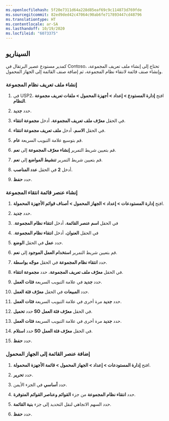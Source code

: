 ```yaml
---
ms.openlocfilehash: 5f20e7311d64a228d85eaf69c9c114873d769fde
ms.sourcegitcommit: 82ed9ded42c47064c90ab6fe717893447cd48796
ms.translationtype: HT
ms.contentlocale: ar-SA
ms.lasthandoff: 10/19/2020
ms.locfileid: "6073375"
---
```

## <a name="scenario"></a>السيناريو
كمدير مستودع عصير البرتقال في Contoso، تحتاج إلى إنشاء ملف تعريف المجموعة، وإنشاء صنف قائمة لانتقاء نظام المجموعة، ثم إضافة صنف القائمة إلى الجهاز المحمول.
 
### <a name="create-a-cluster-profile"></a>إنشاء ملف تعريف نظام المجموعة

1.  في USP2، افتح **إدارة المستودع > إعداد > أجهزة المحمول > ملفات تعريف مجموعة النظام**.

2.  حدد **جديد‎**.

3.  في الحقل **معرّف ملف تعريف المجموعة**، أدخل **مجموعة انتقاء**.

4.  في الحقل **الاسم**، أدخل **ملف تعريف مجموعة انتقاء**.

5.  قم بتوسيع علامة التبويب السريعة **عام**.

6.  قم بتعيين شريط التمرير **إنشاء معرّف المجموعة** إلى **نعم**.

7.  قم بتعيين شريط التمرير **تنشيط المواضع** إلى **نعم**.

8.  أدخل **2** في الحقل **عدد المناصب**.

9.  حدد **حفظ**.


### <a name="create-the-cluster-picking-menu-item"></a>إنشاء عنصر قائمة انتقاء المجموعة

1.  افتح **إدارة المستودعات > إعداد > الجهاز المحمول > أصناف قوائم الأجهزة المحمولة**.

2.  حدد **جديد‎**.

3.  في الحقل **اسم عنصر القائمة**، أدخل **‏‫انتقاء نظام المجموعة**.

4.  في الحقل **العنوان**، أدخل **‏‫انتقاء نظام المجموعة**.

5.  حدد **عمل** في الحقل **الوضع‬‏‎**.

6.  قم بتعيين شريط التمرير **‏‫استخدام العمل الموجود‬** إلى **نعم**.

7.  حدد **انتقاء نظام المجموعة** في الحقل **موجّه بواسطة**.

8.  في الحقل **معرّف ملف تعريف المجموعة**، حدد **مجموعة انتقاء**.

9.  حدد **جديد** في علامة التبويب السريعة **‏‫فئات العمل‬**.

10. حدد **المبيعات** في الحقل **معرّف فئة العمل**.

11. حدد **جديد** مرة أخرى في علامة التبويب السريعة **‏‫فئات العمل‬**.

12. حدد **تحميل SO** في الحقل **معرّف فئة العمل**.

13. حدد **جديد** مرة أخرى في علامة التبويب السريعة **‏‫فئات العمل‬**.

14. حدد **استلام SO** في الحقل **معرّف فئة العمل**.

15. حدد **حفظ**.


### <a name="add-the-menu-item-to-the-mobile-device"></a>إضافة عنصر القائمة إلى الجهاز المحمول

1. افتح **إدارة المستودعات > إعداد > الجهاز المحمول > قائمة الأجهزة المحمولة**.

2. حدد **تحرير**. 

3. حدد **أساسي** في الجزء الأيمن.

3. حدد **انتقاء نظام المجموعة** من جزء **القوائم وعناصر القوائم المتوفرة**.

4. حدد السهم الاتجاهي لنقل التحديد إلى جزء **بنية القائمة**.

5. حدد **حفظ**. 

